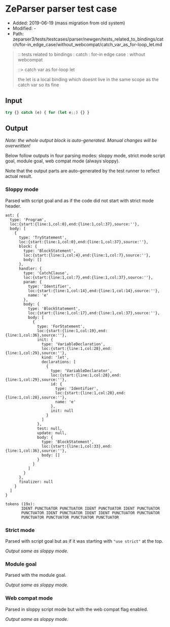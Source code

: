 # ZeParser parser test case

- Added: 2019-06-19 (mass migration from old system)
- Modified: -
- Path: zeparser3/tests/testcases/parser/newgen/tests_related_to_bindings/catch/for-in_edge_case/without_webcompat/catch_var_as_for-loop_let.md

> :: tests related to bindings : catch : for-in edge case : without webcompat
>
> ::> catch var as for-loop let
>
> the let is a local binding which doesnt live in the same scope as the catch var so its fine

## Input

`````js
try {} catch (e) { for (let e;;) {} }
`````

## Output

_Note: the whole output block is auto-generated. Manual changes will be overwritten!_

Below follow outputs in four parsing modes: sloppy mode, strict mode script goal, module goal, web compat mode (always sloppy).

Note that the output parts are auto-generated by the test runner to reflect actual result.

### Sloppy mode

Parsed with script goal and as if the code did not start with strict mode header.

`````
ast: {
  type: 'Program',
  loc:{start:{line:1,col:0},end:{line:1,col:37},source:''},
  body: [
    {
      type: 'TryStatement',
      loc:{start:{line:1,col:0},end:{line:1,col:37},source:''},
      block: {
        type: 'BlockStatement',
        loc:{start:{line:1,col:4},end:{line:1,col:7},source:''},
        body: []
      },
      handler: {
        type: 'CatchClause',
        loc:{start:{line:1,col:7},end:{line:1,col:37},source:''},
        param: {
          type: 'Identifier',
          loc:{start:{line:1,col:14},end:{line:1,col:14},source:''},
          name: 'e'
        },
        body: {
          type: 'BlockStatement',
          loc:{start:{line:1,col:17},end:{line:1,col:37},source:''},
          body: [
            {
              type: 'ForStatement',
              loc:{start:{line:1,col:19},end:{line:1,col:36},source:''},
              init: {
                type: 'VariableDeclaration',
                loc:{start:{line:1,col:28},end:{line:1,col:29},source:''},
                kind: 'let',
                declarations: [
                  {
                    type: 'VariableDeclarator',
                    loc:{start:{line:1,col:28},end:{line:1,col:29},source:''},
                    id: {
                      type: 'Identifier',
                      loc:{start:{line:1,col:28},end:{line:1,col:28},source:''},
                      name: 'e'
                    },
                    init: null
                  }
                ]
              },
              test: null,
              update: null,
              body: {
                type: 'BlockStatement',
                loc:{start:{line:1,col:33},end:{line:1,col:36},source:''},
                body: []
              }
            }
          ]
        }
      },
      finalizer: null
    }
  ]
}

tokens (19x):
       IDENT PUNCTUATOR PUNCTUATOR IDENT PUNCTUATOR IDENT PUNCTUATOR
       PUNCTUATOR IDENT PUNCTUATOR IDENT IDENT PUNCTUATOR PUNCTUATOR
       PUNCTUATOR PUNCTUATOR PUNCTUATOR PUNCTUATOR
`````

### Strict mode

Parsed with script goal but as if it was starting with `"use strict"` at the top.

_Output same as sloppy mode._

### Module goal

Parsed with the module goal.

_Output same as sloppy mode._

### Web compat mode

Parsed in sloppy script mode but with the web compat flag enabled.

_Output same as sloppy mode._

